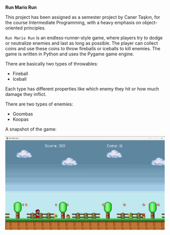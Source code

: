 **Run Mario Run**

This project has been assigned as a semester project by Caner Taşkın, for the course Intermediate Programming, with a heavy emphasis on object-oriented principles.

`Run Mario Run` is an endless-runner-style game, where players try to dodge or neutralize enemies and last as long as possible. The player can collect coins and use these coins to throw fireballs or iceballs to kill enemies. The game is written in Python and uses the Pygame game engine.


There are basically two types of throwables:
* Fireball
* Iceball

Each type has different properties like which enemy they hit or how much damage they inflict.

There are two types of enemies:

* Goombas
* Koopas

A snapshot of the game:

<img src="Snapshot.png" alt="Game Image">

